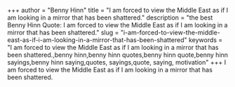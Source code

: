 +++
author = "Benny Hinn"
title = "I am forced to view the Middle East as if I am looking in a mirror that has been shattered."
description = "the best Benny Hinn Quote: I am forced to view the Middle East as if I am looking in a mirror that has been shattered."
slug = "i-am-forced-to-view-the-middle-east-as-if-i-am-looking-in-a-mirror-that-has-been-shattered"
keywords = "I am forced to view the Middle East as if I am looking in a mirror that has been shattered.,benny hinn,benny hinn quotes,benny hinn quote,benny hinn sayings,benny hinn saying,quotes, sayings,quote, saying, motivation"
+++
I am forced to view the Middle East as if I am looking in a mirror that has been shattered.
